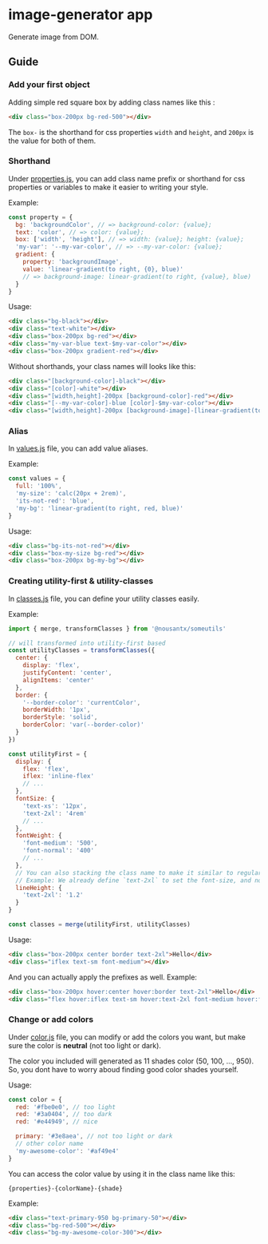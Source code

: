 # image-generator app

Generate image from DOM.

## Guide

### Add your first object

Adding simple red square box by adding class names like this :

```html
<div class="box-200px bg-red-500"></div>
```

The `box-` is the shorthand for css properties `width` and `height`, and `200px` is the value for both of them.

### Shorthand

Under [properties.js](./src/styles/lib/properties.js), you can add class name prefix or shorthand for css properties or variables to make it easier to writing your style.

Example:

```javascript
const property = {
  bg: 'backgroundColor', // => background-color: {value};
  text: 'color', // => color: {value};
  box: ['width', 'height'], // => width: {value}; height: {value};
  'my-var': '--my-var-color', // => --my-var-color: {value};
  gradient: {
    property: 'backgroundImage',
    value: 'linear-gradient(to right, {0}, blue)'
    // => background-image: linear-gradient(to right, {value}, blue)
  }
}
```

Usage:

```html
<div class="bg-black"></div>
<div class="text-white"></div>
<div class="box-200px bg-red"></div>
<div class="my-var-blue text-$my-var-color"></div>
<div class="box-200px gradient-red"></div>
```

Without shorthands, your class names will looks like this:

```html
<div class="[background-color]-black"></div>
<div class="[color]-white"></div>
<div class="[width,height]-200px [background-color]-red"></div>
<div class="[--my-var-color]-blue [color]-$my-var-color"></div>
<div class="[width,height]-200px [background-image]-[linear-gradient(to_right,_red,_blue)]"></div>
```

### Alias

In [values.js](./src/styles/lib/values.js) file, you can add value aliases.

Example:

```javascript
const values = {
  full: '100%',
  'my-size': 'calc(20px + 2rem)',
  'its-not-red': 'blue',
  'my-bg': 'linear-gradient(to right, red, blue)'
}
```

Usage:

```html
<div class="bg-its-not-red"></div>
<div class="box-my-size bg-red"></div>
<div class="box-200px bg-my-bg"></div>
```

### Creating utility-first & utility-classes

In [classes.js](./src/styles/lib/classes.js) file, you can define your utility classes easily.

Example:

```javascript
import { merge, transformClasses } from '@nousantx/someutils'

// will transformed into utility-first based
const utilityClasses = transformClasses({
  center: {
    display: 'flex',
    justifyContent: 'center',
    alignItems: 'center'
  },
  border: {
    '--border-color': 'currentColor',
    borderWidth: '1px',
    borderStyle: 'solid',
    borderColor: 'var(--border-color)'
  }
})

const utilityFirst = {
  display: {
    flex: 'flex',
    iflex: 'inline-flex'
    // ...
  },
  fontSize: {
    'text-xs': '12px',
    'text-2xl': '4rem'
    // ...
  },
  fontWeight: {
    'font-medium': '500',
    'font-normal': '400'
    // ...
  },
  // You can also stacking the class name to make it similar to regular css.
  // Example: We already define `text-2xl` to set the font-size, and now lets add the lineHeight as well.
  lineHeight: {
    'text-2xl': '1.2'
  }
}

const classes = merge(utilityFirst, utilityClasses)
```

Usage:

```html
<div class="box-200px center border text-2xl">Hello</div>
<div class="iflex text-sm font-medium"></div>
```

And you can actually apply the prefixes as well. Example:

```html
<div class="box-200px hover:center hover:border text-2xl">Hello</div>
<div class="flex hover:iflex text-sm hover:text-2xl font-medium hover:font-normal"></div>
```

### Change or add colors

Under [color.js](./src/styles/lib/color.js) file, you can modify or add the colors you want, but make sure the color is **neutral** (not too light or dark).

The color you included will generated as 11 shades color (50, 100, ..., 950). So, you dont have to worry aboud finding good color shades yourself.

Usage:

```javascript
const color = {
  red: '#fbe0e0', // too light
  red: '#3a0404', // too dark
  red: '#e44949', // nice

  primary: '#3e8aea', // not too light or dark
  // other color name
  'my-awesome-color': '#af49e4'
}
```

You can access the color value by using it in the class name like this:

```
{properties}-{colorName}-{shade}
```

Example:

```html
<div class="text-primary-950 bg-primary-50"></div>
<div class="bg-red-500"></div>
<div class="bg-my-awesome-color-300"></div>
```
